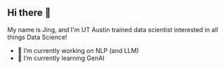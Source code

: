 ## Hi there 👋 

My name is Jing, and I'm UT Austin trained data scientist interested in all things Data Science! 

- 🔭 I’m currently working on NLP (and LLM)
- 🌱 I’m currently learning GenAI
<!--
**xjv587/xjv587** is a ✨ _special_ ✨ repository because its `README.md` (this file) appears on your GitHub profile.

Here are some ideas to get you started:

- 🔭 I’m currently working on ...
- 🌱 I’m currently learning ...
- 👯 I’m looking to collaborate on ...
- 🤔 I’m looking for help with ...
- 💬 Ask me about ...
- 📫 How to reach me: ...
- 😄 Pronouns: ...
- ⚡ Fun fact: ...
-->
